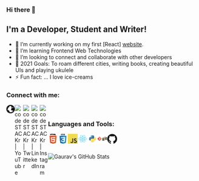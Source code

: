 ### Hi there 👋

## I'm a Developer, Student and Writer!

- 🔭 I’m currently working on my first [React] [website].
- 🌱 I’m learning Frontend Web Technologies
- 👯 I’m looking to connect and collaborate with other developers
- 🥅 2021 Goals: To roam different cities, writing books, creating beautiful UIs and playing ukulele
- ⚡ Fun fact: ... I love ice-creams


### Connect with me:

[<img align="left" alt="spiritual-coder.io" width="22px" src="https://raw.githubusercontent.com/iconic/open-iconic/master/svg/globe.svg" />][website]
[<img align="left" alt="codeSTACKr | YouTube" width="22px" src="https://cdn.jsdelivr.net/npm/simple-icons@v3/icons/youtube.svg" />][youtube]
[<img align="left" alt="codeSTACKr | Twitter" width="22px" src="https://cdn.jsdelivr.net/npm/simple-icons@v3/icons/twitter.svg" />][twitter]
[<img align="left" alt="codeSTACKr | LinkedIn" width="22px" src="https://cdn.jsdelivr.net/npm/simple-icons@v3/icons/linkedin.svg" />][linkedin]
[<img align="left" alt="codeSTACKr | Instagram" width="22px" src="https://cdn.jsdelivr.net/npm/simple-icons@v3/icons/instagram.svg" />][instagram]

<br />

### Languages and Tools:



[<img align="left" alt="HTML5" width="26px" src="https://raw.githubusercontent.com/github/explore/80688e429a7d4ef2fca1e82350fe8e3517d3494d/topics/html/html.png" />][html]

[<img align="left" alt="CSS3" width="26px" src="https://raw.githubusercontent.com/github/explore/80688e429a7d4ef2fca1e82350fe8e3517d3494d/topics/css/css.png" />][cssplaylist]

[<img align="left" alt="JavaScript" width="26px" src="https://raw.githubusercontent.com/github/explore/80688e429a7d4ef2fca1e82350fe8e3517d3494d/topics/javascript/javascript.png" />][jsplaylist]


[<img align="left" alt="React" width="26px" src="https://raw.githubusercontent.com/github/explore/80688e429a7d4ef2fca1e82350fe8e3517d3494d/topics/react/react.png" />][reactplaylist]

[<img align="left" alt="Python" width="26px" src="https://raw.githubusercontent.com/github/explore/80688e429a7d4ef2fca1e82350fe8e3517d3494d/topics/python/python.png" />][python]


[<img align="left" alt="Git" width="26px" src="https://raw.githubusercontent.com/github/explore/80688e429a7d4ef2fca1e82350fe8e3517d3494d/topics/git/git.png" />][github]

[<img align="left" alt="GitHub" width="26px" src="https://raw.githubusercontent.com/github/explore/78df643247d429f6cc873026c0622819ad797942/topics/github/github.png" />][github]


<br />
<br />
<br />

<a href="#">
  <img align="left" src="https://github-readme-stats.anuraghazra1.vercel.app/api?username=spiritual-coder&show_icons=true&include_all_commits=true&theme=algolia" alt="Gaurav's GitHub Stats"/>
</a>

<br />

[website]: https://imdb-react-app.netlify.app/
[twitter]: https://twitter.com/gauravskaintura
[youtube]: https://www.youtube.com/channel/UCSpdSgYcvw5yosiA2rihizw?
[instagram]: https://instagram.com/gauravskaintura
[linkedin]: https://linkedin.com/in/gauravskaintura
[html]: https://html.spec.whatwg.org/
[jsplaylist]: https://developer.mozilla.org/en-US/docs/Web/JavaScript
[reactplaylist]: https://reactjs.org/docs/getting-started.html
[cssplaylist]: https://developer.mozilla.org/en-US/docs/Web/CSS
[github]: https://github.com/spiritual-coder
[python]: https://www.python.org/doc/
